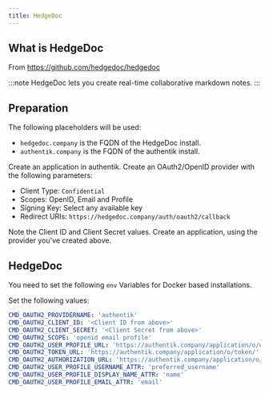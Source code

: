```yaml
---
title: HedgeDoc
---
```


## What is HedgeDoc

From https://github.com/hedgedoc/hedgedoc

:::note
HedgeDoc lets you create real-time collaborative markdown notes.
:::

## Preparation

The following placeholders will be used:

- `hedgedoc.company` is the FQDN of the HedgeDoc install.
- `authentik.company` is the FQDN of the authentik install.

Create an application in authentik. Create an OAuth2/OpenID provider with the following parameters:

- Client Type: `Confidential`
- Scopes: OpenID, Email and Profile
- Signing Key: Select any available key
- Redirect URIs: `https://hedgedoc.company/auth/oauth2/callback`

Note the Client ID and Client Secret values. Create an application, using the provider you've created above.

## HedgeDoc

You need to set the following `env` Variables for Docker based installations.

Set the following values:

```yaml
CMD_OAUTH2_PROVIDERNAME: 'authentik'
CMD_OAUTH2_CLIENT_ID: '<Client ID from above>'
CMD_OAUTH2_CLIENT_SECRET: '<Client Secret from above>'
CMD_OAUTH2_SCOPE: 'openid email profile'
CMD_OAUTH2_USER_PROFILE_URL: 'https://authentik.company/application/o/userinfo/'
CMD_OAUTH2_TOKEN_URL: 'https://authentik.company/application/o/token/'
CMD_OAUTH2_AUTHORIZATION_URL: 'https://authentik.company/application/o/authorize/'
CMD_OAUTH2_USER_PROFILE_USERNAME_ATTR: 'preferred_username'
CMD_OAUTH2_USER_PROFILE_DISPLAY_NAME_ATTR: 'name'
CMD_OAUTH2_USER_PROFILE_EMAIL_ATTR: 'email'
```
